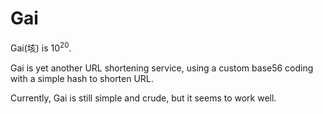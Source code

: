 Gai
===

Gai(垓) is 10<sup>20</sup>.

Gai is yet another URL shortening service, using a custom base56 coding with a simple hash to shorten URL.

Currently, Gai is still simple and crude, but it seems to work well.